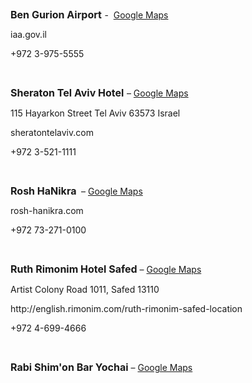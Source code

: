 <html xmlns:v="urn:schemas-microsoft-com:vml"
xmlns:o="urn:schemas-microsoft-com:office:office"
xmlns:w="urn:schemas-microsoft-com:office:word"
xmlns:m="http://schemas.microsoft.com/office/2004/12/omml"
xmlns="http://www.w3.org/TR/REC-html40">

<head>
<meta http-equiv=Content-Type content="text/html; charset=windows-1252">
<meta name=ProgId content=Word.Document>
<meta name=Generator content="Microsoft Word 14">
<meta name=Originator content="Microsoft Word 14">
<link rel=File-List href="Ben%20Gurion%20Airport_files/filelist.xml">

<link rel=themeData href="Ben%20Gurion%20Airport_files/themedata.thmx">
<link rel=colorSchemeMapping
href="Ben%20Gurion%20Airport_files/colorschememapping.xml">

</head>

<body lang=EN-US link=blue vlink=purple style='tab-interval:.5in'>

<div class=WordSection1>

<p class=MsoNormal style='margin-bottom:0in;margin-bottom:.0001pt'><b
style='mso-bidi-font-weight:normal'><span style='font-size:12.0pt;mso-bidi-font-size:
11.0pt;line-height:115%'>Ben <span class=SpellE>Gurion</span> Airport</span></b><span
style='font-size:12.0pt;mso-bidi-font-size:11.0pt;line-height:115%'> </span>-<span
style='mso-spacerun:yes'>  </span><a
href="https://www.google.com/maps/place/Ben+Gurion+Airport/@31.9731161,34.8831175,13z/data=!4m2!3m1!1s0x0000000000000000:0x54230ad9cc8917e9">Google
Maps</a></p>

<p class=MsoNormal style='margin-bottom:0in;margin-bottom:.0001pt'>iaa.gov.il</p>

<p class=MsoNormal style='margin-bottom:0in;margin-bottom:.0001pt'>+972
3-975-5555</p>

<p class=MsoNormal style='margin-bottom:0in;margin-bottom:.0001pt'><o:p>&nbsp;</o:p></p>

<p class=MsoNormal style='margin-bottom:0in;margin-bottom:.0001pt'><b
style='mso-bidi-font-weight:normal'><span style='font-size:12.0pt;mso-bidi-font-size:
11.0pt;line-height:115%'>Sheraton Tel Aviv Hotel</span></b><span
style='font-size:12.0pt;mso-bidi-font-size:11.0pt;line-height:115%'> </span>– <a
href="https://www.google.com/maps/place/Sheraton+Tel+Aviv+Hotel/@31.9935734,34.8811433,12z/data=!4m2!3m1!1s0x0000000000000000:0x39b282e6ec976005">Google
Maps</a></p>

<p class=MsoNormal style='margin-bottom:0in;margin-bottom:.0001pt'>115 <span
class=SpellE>Hayarkon</span> Street Tel Aviv 63573 Israel</p>

<p class=MsoNormal style='margin-bottom:0in;margin-bottom:.0001pt'>sheratontelaviv.com</p>

<p class=MsoNormal style='margin-bottom:0in;margin-bottom:.0001pt'>+972
3-521-1111</p>

<p class=MsoNormal style='margin-bottom:0in;margin-bottom:.0001pt'><o:p>&nbsp;</o:p></p>

<p class=MsoNormal style='margin-bottom:0in;margin-bottom:.0001pt'><b
style='mso-bidi-font-weight:normal'><span style='font-size:12.0pt;mso-bidi-font-size:
11.0pt;line-height:115%'>Rosh <span class=SpellE>HaNikra</span><span
style='mso-spacerun:yes'>  </span></span></b>– <a
href="https://www.google.com/maps/place/Rosh+HaNikra/@33.0923285,35.1052741,17z/data=!4m2!3m1!1s0x0000000000000000:0x6eb9fba70bd00ca9">Google
Maps</a><b style='mso-bidi-font-weight:normal'><span style='font-size:12.0pt;
mso-bidi-font-size:11.0pt;line-height:115%'> <o:p></o:p></span></b></p>

<p class=MsoNormal style='margin-bottom:0in;margin-bottom:.0001pt'>rosh-hanikra.com</p>

<p class=MsoNormal style='margin-bottom:0in;margin-bottom:.0001pt'>+972
73-271-0100</p>

<p class=MsoNormal style='margin-bottom:0in;margin-bottom:.0001pt'><o:p>&nbsp;</o:p></p>

<p class=MsoNormal style='margin-bottom:0in;margin-bottom:.0001pt'><b
style='mso-bidi-font-weight:normal'><span style='font-size:12.0pt;mso-bidi-font-size:
11.0pt;line-height:115%'>Ruth <span class=SpellE>Rimonim</span> Hotel <span
class=SpellE>Safed</span></span></b> – <a
href="https://www.google.com/maps/place/Ruth+Rimonim+Hotel+Safed/@32.9642728,35.4940319,17z/data=!4m7!1m4!3m3!1s0x151c2390d640069d:0x803a0a3980e1bf69!2sArtists+Colony+Inn+Safed,+Yud+Zayin+St,+Safed,+13231,+Israel!3b1!3m1!1s0x0000000000000000:0x4f1e8090931378ff">Google
Maps</a></p>

<p class=MsoNormal style='margin-bottom:0in;margin-bottom:.0001pt'>Artist
Colony Road 1011, <span class=SpellE>Safed</span> 13110</p>

<p class=MsoNormal style='margin-bottom:0in;margin-bottom:.0001pt'>http://english.rimonim.com/ruth-rimonim-safed-location</p>

<p class=MsoNormal style='margin-bottom:0in;margin-bottom:.0001pt'>+972
4-699-4666</p>

<p class=MsoNormal style='margin-bottom:0in;margin-bottom:.0001pt'><o:p>&nbsp;</o:p></p>

<p class=MsoNormal style='margin-bottom:0in;margin-bottom:.0001pt'><b
style='mso-bidi-font-weight:normal'><span style='font-size:12.0pt;mso-bidi-font-size:
11.0pt;line-height:115%'>Rabi <span class=SpellE>Shim'on</span> Bar <span
class=SpellE>Yochai</span></span></b> – <a
href="https://www.google.com/maps/place/Rabi+Shim'on+Bar+Yokhai+Rashbi+Tomb/@32.9650514,35.4728693,14z/data=!4m2!3m1!1s0x0000000000000000:0x91adbd9a54dd9f25">Google
Maps</a></p>

<p class=MsoNormal style='margin-bottom:0in;margin-bottom:.0001pt'><o:p>&nbsp;</o:p></p>

<p class=MsoNormal style='margin-bottom:0in;margin-bottom:.0001pt'><o:p>&nbsp;</o:p></p>

<p class=MsoNormal style='margin-bottom:0in;margin-bottom:.0001pt'><o:p>&nbsp;</o:p></p>

<p class=MsoNormal style='margin-bottom:0in;margin-bottom:.0001pt'><o:p>&nbsp;</o:p></p>

</div>

</body>

</html>
